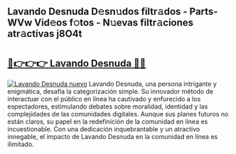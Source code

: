 ## Lavando Desnuda D𝚎sn𝚞dos filtr𝚊dos - Parts-WVw Vid𝚎os f𝚘tos - N𝚞evas filtr𝚊ciones atr𝚊ctivas j8O4t

# <h2><a href="http://mb9xxc.tromn.icu/?c=Lavando+Desnuda">🔗👉👉👉 Lavando Desnuda 🔗🔗</a></h2>

[![Lavando Desnuda nuevo](https://i.imgur.com/pEAQMta.gif)](http://mb9xxc.tromn.icu/?c=Lavando+Desnuda)
Lavando Desnuda, una persona intrigante y enigmática, desafía la categorización simple. Su innovador método de interactuar con el público en línea ha cautivado y enfurecido a los espectadores, estimulando debates sobre moralidad, identidad y las complejidades de las comunidades digitales. Aunque sus planes futuros no están claros, su papel en la redefinición de la comunidad en línea es incuestionable. Con una dedicación inquebrantable y un atractivo innegable, el impacto de Lavando Desnuda en la comunidad en línea es ilimitado.
